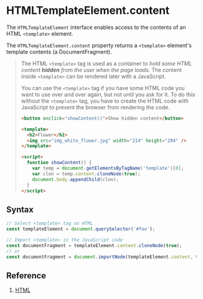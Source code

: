 # HTMLTemplateElement.content

The `HTMLTemplateElement` interface enables access to the contents of an HTML `<template>` element.

The `HTMLTemplateElement.content` property returns a `<template>` element's template contents (a DocumentFragment).

> The HTML `<template>` tag is used as a container to _hold some HTML content **hidden** from the user when the page loads_. The content inside `<template>` can be rendered later with a JavaScript.
>
> You can use the `<template>` tag if you have some HTML code you want to use over and over again, but not until you ask for it. To do this without the `<template>` tag, you have to create the HTML code with JavaScript to prevent the browser from rendering the code.
>
> ```html
> <button onclick="showContent()">Show hidden content</button>
>
> <template>
>   <h2>Flower</h2>
>   <img src="img_white_flower.jpg" width="214" height="204" />
> </template>
>
> <script>
>   function showContent() {
>     var temp = document.getElementsByTagName('template')[0];
>     var clon = temp.content.cloneNode(true);
>     document.body.appendChild(clon);
>   }
> </script>
> ```

## Syntax

```js
// Select <template> tag on HTML
const templateElement = document.querySelector('#foo');

// Import <template> in the JavaScript code
const documentFragment = templateElement.content.cloneNode(true);
// or
const documentFragment = document.importNode(templateElement.content, true);
```

## Reference

1. [HTML <template> Tag - w3schools](https://www.w3schools.com/tags/tag_template.asp)
2. [HTMLTemplateElement - MDN](https://developer.mozilla.org/en-US/docs/Web/API/HTMLTemplateElement)
3. [HTMLTemplateElement.content - MDN](https://developer.mozilla.org/en-US/docs/Web/API/HTMLTemplateElement/content)
